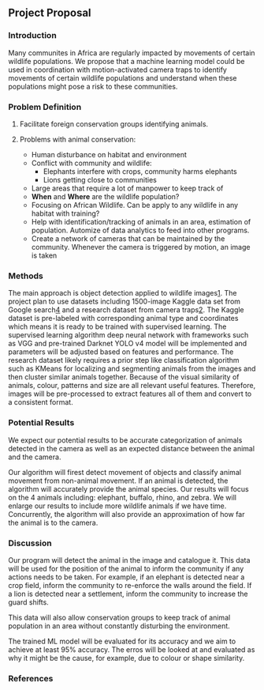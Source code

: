 ## Project Proposal

### Introduction

Many communites in Africa are regularly impacted by movements of certain wildlife populations. We propose that a machine learning model could be used in coordination with motion-activated camera traps to identify movements of certain wildlife populations and understand when these populations might pose a risk to these communities.

### Problem Definition

1. Facilitate foreign conservation groups identifying animals.

2. Problems with animal conservation:
   - Human disturbance on habitat and environment
   - Conflict with community and wildlife:
     - Elephants interfere with crops, community harms elephants
     - Lions getting close to communities
   - Large areas that require a lot of manpower to keep track of
   - **When** and **Where** are the wildlife population?
   - Focusing on African Wildlife. Can be apply to any wildlife in any habitat with training?
   - Help with identification/tracking of animals in an area, estimation of population. Automize of data analytics to feed into other programs.
   - Create a network of cameras that can be maintained by the community. Whenever the camera is triggered by motion, an image is taken

### Methods

The main approach is object detection applied to wildlife images[1](http://www.eng.auburn.edu/~troppel/internal/sparc/TourBot/TourBot%20References/Haar/2000186.pdf). The project plan to use datasets including 1500-image Kaggle data set from Google search[4](https://www.kaggle.com/biancaferreira/african-wildlife) and a research dataset from camera traps[2](https://doi.org/10.1038/sdata.2015.26). The Kaggle dataset is pre-labeled with corresponding animal type and coordinates which means it is ready to be trained with supervised learning. The supervised learning algorithm deep neural network with frameworks such as VGG and pre-trained Darknet YOLO v4 model will be implemented and parameters will be adjusted based on features and performance. The research dataset likely requires a prior step like classification algorithm such as KMeans for localizing and segmenting animals from the images and then cluster similar animals together. Because of the visual similarity of animals, colour, patterns and size are all relevant useful features. Therefore, images will be pre-processed to extract features all of them and convert to a consistent format.

### Potential Results

We expect our potential results to be accurate categorization of animals detected in the camera as well as an expected distance between the animal and the camera.

Our algorithm will firest detect movement of objects and classify animal movement from non-animal movement. If an animal is detected, the algorithm will accurately provide the animal species. Our results will focus on the 4 animals including: elephant, buffalo, rhino, and zebra. We will enlarge our results to include more wildlife animals if we have time. Concurrently, the algorithm will also provide an approximation of how far the animal is to the camera.

### Discussion

Our program will detect the animal in the image and catalogue it. This data will be used for the position of the animal to inform the community if any actions needs to be taken. For example, if an elephant is detected near a crop field, inform the community to re-enforce the walls around the field. If a lion is detected near a settlement, inform the community to increase the guard shifts.

This data will also allow conservation groups to keep track of animal population in an area without constantly disturbing the environment.

The trained ML model will be evaluated for its accuracy and we aim to achieve at least 95% accuracy. The erros will be looked at and evaluated as why it might be the cause, for example, due to colour or shape similarity.

### References
